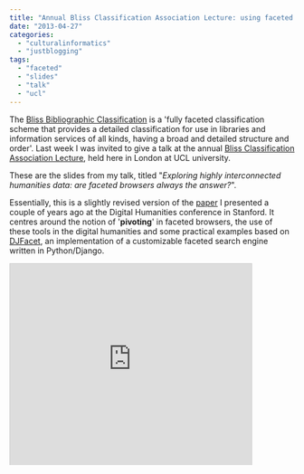 ```yaml
---
title: "Annual Bliss Classification Association Lecture: using faceted browsers in the DH"
date: "2013-04-27"
categories: 
  - "culturalinformatics"
  - "justblogging"
tags: 
  - "faceted"
  - "slides"
  - "talk"
  - "ucl"
---
```


The [Bliss Bibliographic Classification](http://en.wikipedia.org/wiki/Bliss_bibliographic_classification) is a 'fully faceted classification scheme that provides a detailed classification for use in libraries and information services of all kinds, having a broad and detailed structure and order'. Last week I was invited to give a talk at the annual [Bliss Classification Association Lecture](http://www.blissclassification.org.uk/agm.shtml), held here in London at UCL university.

These are the slides from my talk, titled "_Exploring highly interconnected humanities data: are faceted browsers always the answer?_".

Essentially, this is a slightly revised version of the [paper](http://www.michelepasin.org/papers/30/) I presented a couple of years ago at the Digital Humanities conference in Stanford. It centres around the notion of '**pivoting**' in faceted browsers, the use of these tools in the digital humanities and some practical examples based on [DJFacet](http://www.michelepasin.org/software/djfacet/), an implementation of a customizable faceted search engine written in Python/Django.

<iframe src="http://www.slideshare.net/slideshow/embed_code/20082021" width="427" height="356" frameborder="0" marginwidth="0" marginheight="0" scrolling="no" style="border:1px solid #CCC;border-width:1px 1px 0;margin-bottom:5px" allowfullscreen webkitallowfullscreen="" mozallowfullscreen=""></iframe>
